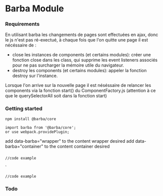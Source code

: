 # Barba Module 

### Requirements

En utilisant barba les changements de pages sont effectuées en ajax,
donc le js n'est pas ré-exectué, à chaque fois que l'on quitte une page
il est nécéssaire de : 
- close les instances de components (et certains modules): créer une fonction close dans les class, 
qui supprime les event listeners associés pour ne pas surcharger la mémoire utile du navigateur.  
- destroy les components (et certains modules): appeler la fonction destroy sur l'instance.

Lorsque l'on arrive sur la nouvelle page il est néséssaire de relancer les components via la fonction
start() du ComponentFactory.js (attention à ce que le querySelectorAll soit dans la fonction start) 

### Getting started

```
npm install @barba/core
```


```
import barba from '@barba/core';
or use webpack.providePlugin;
```

add data-barba="wrapper" to the content wrapper desired
add data-barba="container" to the content container desired


### 

```
//code example
```
`
```
//code example
```

### Todo

